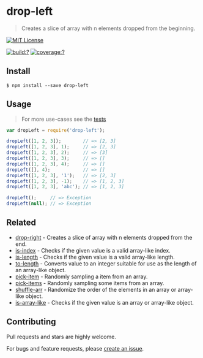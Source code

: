 # drop-left

> Creates a slice of array with n elements dropped from the beginning.


[![MIT License](https://img.shields.io/badge/license-MIT_License-green.svg?style=flat-square)](https://github.com/gearcase/drop-left/blob/master/LICENSE)

[![build:?](https://img.shields.io/travis/gearcase/drop-left/master.svg?style=flat-square)](https://travis-ci.org/gearcase/drop-left)
[![coverage:?](https://img.shields.io/coveralls/gearcase/drop-left/master.svg?style=flat-square)](https://coveralls.io/github/gearcase/drop-left)



## Install

```
$ npm install --save drop-left 
```



## Usage

> For more use-cases see the [tests](https://github.com/gearcase/drop-left/blob/master/test/spec/index.js)

```js
var dropLeft = require('drop-left');

dropLeft([1, 2, 3]);        // => [2, 3]
dropLeft([1, 2, 3], 1);     // => [2, 3]
dropLeft([1, 2, 3], 2);     // => [3]
dropLeft([1, 2, 3], 3);     // => []
dropLeft([1, 2, 3], 4);     // => []
dropLeft([], 4);            // => []
dropLeft([1, 2, 3], '1');   // => [2, 3]
dropLeft([1, 2, 3], -1);    // => [1, 2, 3]
dropLeft([1, 2, 3], 'abc'); // => [1, 2, 3]

dropLeft();     // => Exception
dropLeft(null); // => Exception
```


## Related

- [drop-right](https://github.com/gearcase/drop-right) - Creates a slice of array with n elements dropped from the end.
- [is-index](https://github.com/gearcase/is-index) - Checks if the given value is a valid array-like index.
- [is-length](https://github.com/gearcase/is-length) - Checks if the given value is a valid array-like length.
- [to-length](https://github.com/gearcase/to-length) - Converts value to an integer suitable for use as the length of an array-like object.
- [pick-item](https://github.com/mock-end/pick-item) - Randomly sampling a item from an array.
- [pick-items](https://github.com/mock-end/pick-items) - Randomly sampling some items from an array. 
- [shuffle-arr](https://github.com/mock-end/shuffle-arr) - Randomize the order of the elements in an array or array-like object. 
- [is-array-like](https://github.com/gearcase/is-array-like) - Checks if the given value is an array or array-like object.




## Contributing

Pull requests and stars are highly welcome.

For bugs and feature requests, please [create an issue](https://github.com/gearcase/drop-left/issues/new).
